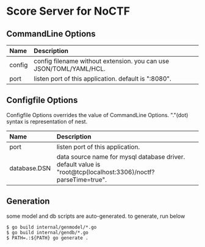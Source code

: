 # Score Server for NoCTF

## CommandLine Options

| Name | Description |
|:-----|:------------|
| config | config filename without extension. you can use JSON/TOML/YAML/HCL. |
| port | listen port of this application. default is ":8080". |

## Configfile Options

Configfile Options overrides the value of CommandLine Options.
"."(dot) syntax is representation of nest.

| Name | Description |
|:-----|:------------|
| port | listen port of this application. |
| database.DSN | data source name for mysql database driver. default value is "root@tcp(localhost:3306)/noctf?parseTime=true". |

## Generation

some model and db scripts are auto-generated.
to generate, run below

``` shell
$ go build internal/genmodel/*.go
$ go build internal/gendb/*.go
$ PATH=.:${PATH} go generate .
```
